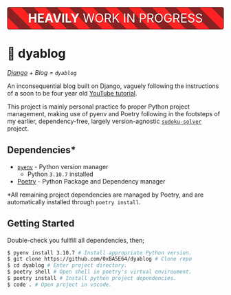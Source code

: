 <h1 style="color: white; font-weight: normal; text-align: center; background: repeating-linear-gradient(45deg, #F22 0%, #F22 5%, #822 5%, #822 10%); margin: 32px 0; padding: 8px 0; text-shadow: #0004 0px 2px; border-radius: 4px; border: solid 1px #422;" ><b>HEAVILY</b> WORK IN PROGRESS</h1>

# 👿 dyablog
*[Django](https://www.djangoproject.com/) + Blog = `dyablog`*

An inconsequential blog built on Django, vaguely following the instructions of a soon to be four year old [YouTube tutorial](https://youtu.be/F5mRW0jo-U4?t=11258).

This project is mainly personal practice fo proper Python project management, making use of pyenv and Poetry following in the footsteps of my earlier, dependency-free, largely version-agnostic [`sudoku-solver`](https://github.com/0xBA5E64/Sudoku-Solver) project.

## Dependencies*
- [`pyenv`](https://github.com/pyenv/pyenv) - Python version manager
  - Python `3.10.7` installed
- [Poetry](https://python-poetry.org/) - Python Package and Dependency manager

\*All remaining project dependencies are managed by Poetry, and are automatically installed through `poetry install`.

## Getting Started
Double-check you fullfill all dependencies, then;
```sh
$ pyenv install 3.10.7 # Install appropriate Python version.
$ git clone https://github.com/0xBA5E64/dyablog # Clone repo
$ cd dyablog # Enter project directory.
$ poetry shell # Open shell in poetry's virtual enviroument.
$ poetry install # Install python project dependencies.
$ code . # Open project in vscode.
```